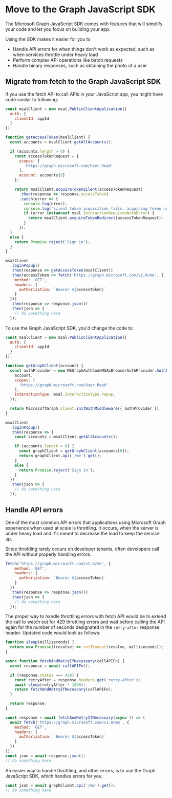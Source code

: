 ﻿# Move to the Graph JavaScript SDK

The Microsoft Graph JavaScript SDK comes with features that will simplify your code and let you focus on building your app. 

Using the SDK makes it easier for you to

- Handle API errors for when things don't work as expected, such as when services throttle under heavy load
- Perform complex API operations like batch requests
- Handle binary responses, such as obtaining the photo of a user

## Migrate from fetch to the Graph JavaScript SDK

If you use the fetch API to call APIs in your JavaScript app, you might have code similar to following:

```javascript
const msalClient = new msal.PublicClientApplication({
  auth: {
    clientId: appId
  }
});

function getAccessToken(msalClient) {
  const accounts = msalClient.getAllAccounts();

  if (accounts.length > 0) {
    const accessTokenRequest = {
      scopes: [
        'https://graph.microsoft.com/User.Read'
      ],
      account: accounts[0]
    };

    return msalClient.acquireTokenSilent(accessTokenRequest)
      .then(response => response.accessToken)
      .catch(error => {
        console.log(error);
        console.log("silent token acquisition fails. acquiring token using redirect");
        if (error instanceof msal.InteractionRequiredAuthError) {
          return msalClient.acquireTokenRedirect(accessTokenRequest);
        }
      });
  }
  else {
    return Promise.reject('Sign in');
  }
}

msalClient
  .loginPopup()
  .then(response => getAccessToken(msalClient))
  .then(accessToken => fetch('https://graph.microsoft.com/v1.0/me', {
    method: 'GET',
    headers: {
      authorization: `Bearer ${accessToken}`
    }
  }))
  .then(response => response.json())
  .then(json => {
    // do something here
  });
```

To use the Graph JavaScript SDK, you'd change the code to:

```javascript
const msalClient = new msal.PublicClientApplication({
  auth: {
    clientId: appId
  }
});

function getGraphClient(account) {
  const authProvider = new MSGraphAuthCodeMSALBrowserAuthProvider.AuthCodeMSALBrowserAuthenticationProvider(msalClient, {
    account,
    scopes: [
      'https://graph.microsoft.com/User.Read'
    ],
    interactionType: msal.InteractionType.Popup,
  });

  return MicrosoftGraph.Client.initWithMiddleware({ authProvider });
}

msalClient
  .loginPopup()
  .then(response => {
    const accounts = msalClient.getAllAccounts();

    if (accounts.length > 0) {
      const graphClient = getGraphClient(accounts[0]);
      return graphClient.api('/me').get();
    }
    else {
      return Promise.reject('Sign in');
    }
  })
  .then(json => {
    // do something here
  });
```

## Handle API errors

One of the most common API errors that applications using Microsoft Graph experience when used at scale is throttling. It occurs, when the server is under heavy load and it's meant to decrease the load to keep the service up.

Since throttling rarely occurs on developer tenants, often developers call the API without properly handling errors:

```javascript
fetch('https://graph.microsoft.com/v1.0/me', {
    method: 'GET',
    headers: {
      authorization: `Bearer ${accessToken}`
    }
  })
  .then(response => response.json())
  .then(json => {
    // do something here
  });
```

The proper way to handle throttling errors with fetch API would be to extend the call to watch out for 429 throttling errors and wait before calling the API again for the number of seconds designated in the `retry-after` response header. Updated code would look as follows:

```javascript
function sleep(milliseconds) {
  return new Promise((resolve) => setTimeout(resolve, milliseconds));
}

async function fetchAndRetryIfNecessary(callAPIFn) {
  const response = await callAPIFn();

  if (response.status === 429) {
    const retryAfter = response.headers.get('retry-after');
    await sleep(retryAfter * 1000);
    return fetchAndRetryIfNecessary(callAPIFn);
  }

  return response;
}

const response = await fetchAndRetryIfNecessary(async () => (
  await fetch('https://graph.microsoft.com/v1.0/me', {
    method: 'GET',
    headers: {
      authorization: `Bearer ${accessToken}`
    }
  })
));
const json = await response.json();
// do something here
```

An easier way to handle throttling, and other errors, is to use the Graph JavaScript SDK, which handles errors for you.

```javascript
const json = await graphClient.api('/me').get();
// do something here
```
